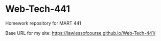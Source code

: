 # Web-Tech-441

Homework repository for MART 441

Base URL for my site:
https://lawlessofcourse.github.io/Web-Tech-441/
